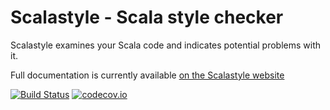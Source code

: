 Scalastyle - Scala style checker
================================

Scalastyle examines your Scala code and indicates potential problems with it.

Full documentation is currently available [on the Scalastyle website](https://scalastyle.github.io/)

[![Build Status](https://travis-ci.org/scalastyle/scalastyle.svg?branch=master)](https://travis-ci.org/scalastyle/scalastyle)
[![codecov.io](https://codecov.io/github/scalastyle/scalastyle.svg/coverage.svg?branch=master)](https://codecov.io/github/scalastyle/scalastyle.svg?branch=master)
